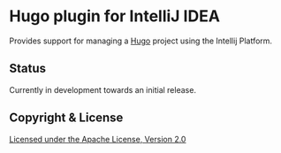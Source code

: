 # Hugo plugin for IntelliJ IDEA
Provides support for managing a [Hugo](https://gohugo.io) project using the Intellij Platform.

## Status
Currently in development towards an initial release.

## Copyright & License
[Licensed under the Apache License, Version 2.0](./LICENSE)
